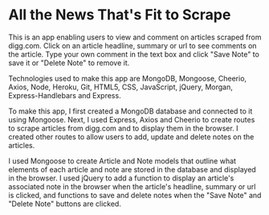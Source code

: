 # All the News That's Fit to Scrape

This is an app enabling users to view and comment on articles scraped from digg.com. Click on an article headline, summary or url to see comments on the article. Type your own comment in the text box and click "Save Note" to save it or "Delete Note" to remove it.

Technologies used to make this app are MongoDB, Mongoose, Cheerio, Axios, Node, Heroku, Git, HTML5, CSS, JavaScript, jQuery, Morgan, Express-Handlebars and Express.

To make this app, I first created a MongoDB database and connected to it using Mongoose. Next, I used Express, Axios and Cheerio to create routes to scrape articles from digg.com and to display them in the browser. I created other routes to allow users to add, update and delete notes on the articles.

I used Mongoose to create Article and Note models that outline what elements of each article and note are stored in the database and displayed in the browser. I used jQuery to add a function to display an article's associated note in the browser when the article's headline, summary or url is clicked, and functions to save and delete notes when the "Save Note" and "Delete Note" buttons are clicked.

